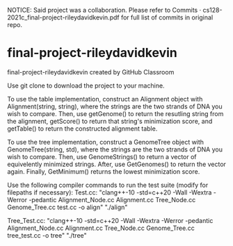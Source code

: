 NOTICE: Said project was a collaboration. Please refer to Commits · cs128-2021c_final-project-rileydavidkevin.pdf for full list of commits in original repo.

# final-project-rileydavidkevin
final-project-rileydavidkevin created by GitHub Classroom

Use git clone to download the project to your machine.

To use the table implementation, construct an Alignment object with Alignment(string, string), where the strings are the two strands of DNA you wish to compare.
Then, use getGenome() to return the resutling string from the alignment, getScore() to return that string's minimization score, and getTable() to return the constructed alignment table.

To use the tree implementation, construct a GenomeTree object with GenomeTree(string, std), where the strings are the two strands of DNA you wish to compare.
Then, use GenomeStrings() to return a vector of equivelently minimized strings. After, use GetGenomes() to return the vector again. Finally, GetMinimum() returns the lowest minimization score.

Use the following compiler commands to run the test suite (modify for filepaths if necessary):
Test.cc:
"clang++-10 -std=c++20 -Wall -Wextra -Werror -pedantic Alignment_Node.cc Alignment.cc Tree_Node.cc Genome_Tree.cc test.cc -o align"
"./align"

Tree_Test.cc:
"clang++-10 -std=c++20 -Wall -Wextra -Werror -pedantic Alignment_Node.cc Alignment.cc Tree_Node.cc Genome_Tree.cc tree_test.cc -o tree"
"./tree"
